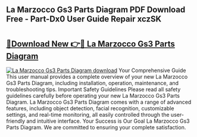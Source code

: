 ## La Marzocco Gs3 Parts Diagram PDF Download Free - Part-Dx0 User Guide Repair xczSK

# <h2><a href="http://dfj8r3.blite.top/?on=La+Marzocco+Gs3+Parts+Diagram">🔗Download New 👉🔴 La Marzocco Gs3 Parts Diagram</a></h2>

[![La Marzocco Gs3 Parts Diagram download](https://i.imgur.com/lujVjoI.png)](http://dfj8r3.blite.top/?on=La+Marzocco+Gs3+Parts+Diagram)
Your Comprehensive Guide This user manual provides a complete overview of your new La Marzocco Gs3 Parts Diagram, including installation, operation, maintenance, and troubleshooting tips. Important Safety Guidelines Please read all safety guidelines carefully before operating your new La Marzocco Gs3 Parts Diagram. La Marzocco Gs3 Parts Diagram comes with a range of advanced features, including object detection, facial recognition, customizable settings, and real-time monitoring, all easily controlled through the user-friendly and intuitive interface. Your Success is Our Goal La Marzocco Gs3 Parts Diagram. We are committed to ensuring your complete satisfaction.
